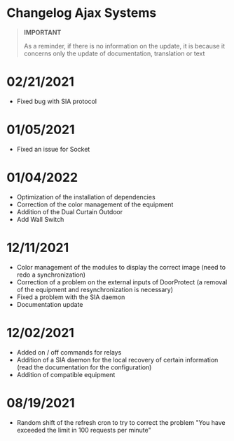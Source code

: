 # Changelog Ajax Systems

>**IMPORTANT**
>
>As a reminder, if there is no information on the update, it is because it concerns only the update of documentation, translation or text

# 02/21/2021

- Fixed bug with SIA protocol

# 01/05/2021

- Fixed an issue for Socket

# 01/04/2022

- Optimization of the installation of dependencies
- Correction of the color management of the equipment
- Addition of the Dual Curtain Outdoor
- Add Wall Switch

# 12/11/2021

- Color management of the modules to display the correct image (need to redo a synchronization)
- Correction of a problem on the external inputs of DoorProtect (a removal of the equipment and resynchronization is necessary)
- Fixed a problem with the SIA daemon
- Documentation update

# 12/02/2021

- Added on / off commands for relays
- Addition of a SIA daemon for the local recovery of certain information (read the documentation for the configuration)
- Addition of compatible equipment

# 08/19/2021

- Random shift of the refresh cron to try to correct the problem "You have exceeded the limit in 100 requests per minute"
